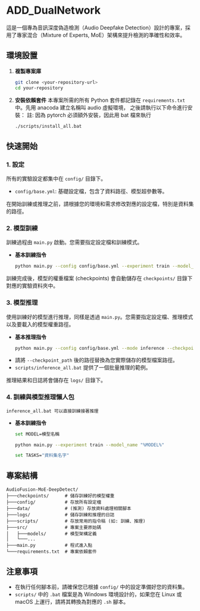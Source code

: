 # ADD_DualNetwork

這是一個專為音訊深度偽造檢測（Audio Deepfake Detection）設計的專案，採用了專家混合（Mixture of Experts, MoE）架構來提升檢測的準確性和效率。

## 環境設置

1.  **複製專案庫**
    ```bash
    git clone <your-repository-url>
    cd your-repository
    ```

2.  **安裝依賴套件**
    本專案所需的所有 Python 套件都記錄在 `requirements.txt` 中。先用 anacoda 建立名稱叫 audio 虛擬環境，
    之後請執行以下命令進行安裝：
    註: 因為 pytorch 必須額外安裝，因此用 bat 檔來執行
    ```bash
    ./scripts/install_all.bat
    ```

## 快速開始

### 1. 設定

所有的實驗設定都集中在 `config/` 目錄下。

-   `config/base.yml`: 基礎設定檔，包含了資料路徑、模型超參數等。

在開始訓練或推理之前，請根據您的環境和需求修改對應的設定檔，特別是資料集的路徑。

### 2. 模型訓練

訓練過程由 `main.py` 啟動。您需要指定設定檔和訓練模式。

-   **基本訓練指令**
    ```bash
    python main.py --config config/base.yml --experiment train --model_name "模型命名"

訓練完成後，模型的權重檔案 (checkpoints) 會自動儲存在 `checkpoints/` 目錄下對應的實驗資料夾中。

### 3. 模型推理

使用訓練好的模型進行推理，同樣是透過 `main.py`。您需要指定設定檔、推理模式以及要載入的模型權重路徑。

-   **基本推理指令**
    ```bash
    python main.py --config config/base.yml --mode inference --checkpoint_path "checkpoints/path/to/your/model.pth"
    ```
-   請將 `--checkpoint_path` 後的路徑替換為您實際儲存的模型檔案路徑。
-   `scripts/inference_all.bat` 提供了一個批量推理的範例。

推理結果和日誌將會儲存在 `logs/` 目錄下。

### 4. 訓練與模型推理懶人包
    inference_all.bat 可以直接訓練接著推理
-   **基本訓練指令**
    ```bash
    set MODEL=模型名稱

    python main.py --experiment train --model_name "%MODEL%"

    set TASKS="資料集名字"
    ```

## 專案結構

```
AudioFusion-MoE-DeepDetect/
├───checkpoints/      # 儲存訓練好的模型權重
├───config/           # 存放所有設定檔
├───data/             # (推測) 存放資料處理相關腳本
├───logs/             # 儲存訓練和推理的日誌
├───scripts/          # 存放常用的指令稿 (如: 訓練、推理)
├───src/              # 專案主要原始碼
│   ├───models/       # 模型架構定義
│   └───...
├───main.py           # 程式進入點
└───requirements.txt  # 專案依賴套件
```

## 注意事項

-   在執行任何腳本前，請確保您已根據 `config/` 中的設定準備好您的資料集。
-   `scripts/` 中的 `.bat` 檔案是為 Windows 環境設計的，如果您在 Linux 或 macOS 上運行，請將其轉換為對應的 `.sh` 腳本。
